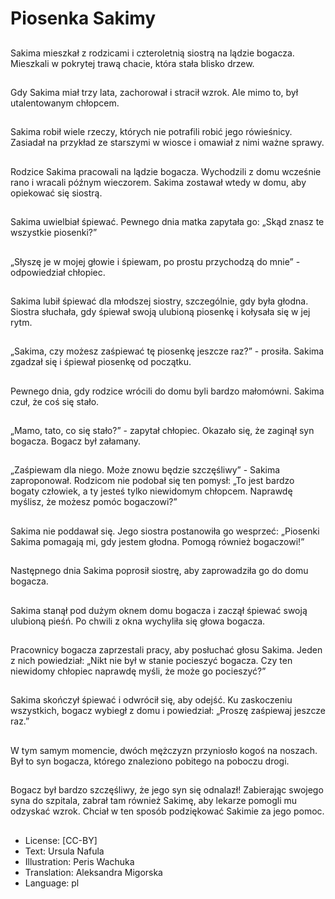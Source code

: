 # Piosenka Sakimy

##
Sakima mieszkał z rodzicami i czteroletnią siostrą na lądzie bogacza. Mieszkali w pokrytej trawą chacie, która stała blisko drzew.

##
Gdy Sakima miał trzy lata, zachorował i stracił wzrok. Ale mimo to, był utalentowanym chłopcem.

##
Sakima robił wiele rzeczy, których nie potrafili robić jego rówieśnicy. Zasiadał na przykład ze starszymi w wiosce i omawiał z nimi ważne sprawy.

##
Rodzice Sakima pracowali na lądzie bogacza. Wychodzili z domu wcześnie rano i wracali późnym wieczorem. Sakima zostawał wtedy w domu, aby opiekować się siostrą.

##
Sakima uwielbiał śpiewać. Pewnego dnia matka zapytała go: „Skąd znasz te wszystkie piosenki?”

##
„Słyszę je w mojej głowie i śpiewam, po prostu przychodzą do mnie” - odpowiedział chłopiec.

##
Sakima lubił śpiewać dla młodszej siostry, szczególnie, gdy była głodna. Siostra słuchała, gdy śpiewał swoją ulubioną piosenkę i kołysała się w jej rytm.

##
„Sakima, czy możesz zaśpiewać tę piosenkę jeszcze raz?” - prosiła. Sakima zgadzał się i śpiewał piosenkę od początku.

##
Pewnego dnia, gdy rodzice wrócili do domu byli bardzo małomówni. Sakima czuł, że coś się stało.

##
„Mamo, tato, co się stało?” - zapytał chłopiec. Okazało się, że zaginął syn bogacza. Bogacz był załamany.

##
„Zaśpiewam dla niego. Może znowu będzie szczęśliwy” - Sakima zaproponował. Rodzicom nie podobał się ten pomysł: „To jest bardzo bogaty człowiek, a ty jesteś tylko niewidomym chłopcem. Naprawdę myślisz, że możesz pomóc bogaczowi?”

##
Sakima nie poddawał się. Jego siostra postanowiła go wesprzeć: „Piosenki Sakima pomagają mi, gdy jestem głodna. Pomogą również bogaczowi!”

##
Następnego dnia Sakima poprosił siostrę, aby zaprowadziła go do domu bogacza.

##
Sakima stanął pod dużym oknem domu bogacza i zaczął śpiewać swoją ulubioną pieśń. Po chwili z okna wychyliła się głowa bogacza.

##
Pracownicy bogacza zaprzestali pracy, aby posłuchać głosu Sakima. Jeden z nich powiedział: „Nikt nie był w stanie pocieszyć bogacza. Czy ten niewidomy chłopiec naprawdę myśli, że może go pocieszyć?”

##
Sakima skończył śpiewać i odwrócił się, aby odejść. Ku zaskoczeniu wszystkich, bogacz wybiegł z domu i powiedział: „Proszę zaśpiewaj jeszcze raz.”

##
W tym samym momencie, dwóch mężczyzn przyniosło kogoś na noszach. Był to syn bogacza, którego znaleziono pobitego na poboczu drogi.

##
Bogacz był bardzo szczęśliwy, że jego syn się odnalazł! Zabierając swojego syna do szpitala, zabrał tam również Sakimę, aby lekarze pomogli mu odzyskać wzrok. Chciał w ten sposób podziękować Sakimie za jego pomoc.

##
* License: [CC-BY]
* Text: Ursula Nafula
* Illustration: Peris Wachuka
* Translation: Aleksandra Migorska
* Language: pl
